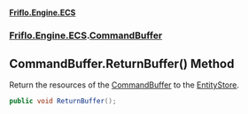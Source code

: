 #### [Friflo.Engine.ECS](index.md 'index')
### [Friflo.Engine.ECS](Friflo.Engine.ECS.md 'Friflo.Engine.ECS').[CommandBuffer](CommandBuffer.md 'Friflo.Engine.ECS.CommandBuffer')

## CommandBuffer.ReturnBuffer() Method

Return the resources of the [CommandBuffer](CommandBuffer.md 'Friflo.Engine.ECS.CommandBuffer') to the [EntityStore](CommandBuffer.EntityStore.md 'Friflo.Engine.ECS.CommandBuffer.EntityStore').

```csharp
public void ReturnBuffer();
```